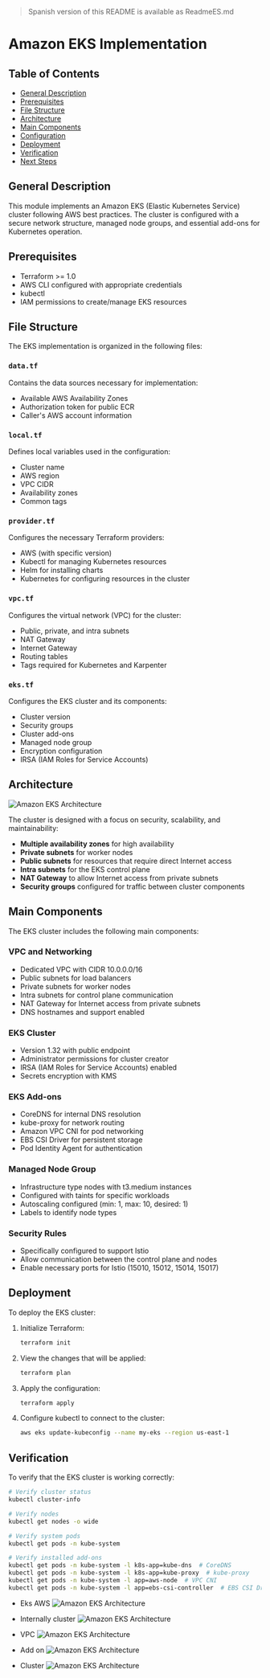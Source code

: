 > Spanish version of this README is available as ReadmeES.md

# Amazon EKS Implementation

## Table of Contents
* [General Description](#description)
* [Prerequisites](#prerequisites)
* [File Structure](#structure)
* [Architecture](#architecture)
* [Main Components](#components)
* [Configuration](#configuration)
* [Deployment](#deployment)
* [Verification](#verification)
* [Next Steps](#next-steps)

<a name="description"></a>
## General Description
This module implements an Amazon EKS (Elastic Kubernetes Service) cluster following AWS best practices. The cluster is configured with a secure network structure, managed node groups, and essential add-ons for Kubernetes operation.

<a name="prerequisites"></a>
## Prerequisites
- Terraform >= 1.0
- AWS CLI configured with appropriate credentials
- kubectl
- IAM permissions to create/manage EKS resources

<a name="structure"></a>
## File Structure

The EKS implementation is organized in the following files:

### `data.tf`
Contains the data sources necessary for implementation:
- Available AWS Availability Zones
- Authorization token for public ECR
- Caller's AWS account information

### `local.tf`
Defines local variables used in the configuration:
- Cluster name
- AWS region
- VPC CIDR
- Availability zones
- Common tags

### `provider.tf`
Configures the necessary Terraform providers:
- AWS (with specific version)
- Kubectl for managing Kubernetes resources
- Helm for installing charts
- Kubernetes for configuring resources in the cluster

### `vpc.tf`
Configures the virtual network (VPC) for the cluster:
- Public, private, and intra subnets
- NAT Gateway
- Internet Gateway
- Routing tables
- Tags required for Kubernetes and Karpenter

### `eks.tf`
Configures the EKS cluster and its components:
- Cluster version
- Security groups
- Cluster add-ons
- Managed node group
- Encryption configuration
- IRSA (IAM Roles for Service Accounts)

<a name="architecture"></a>
## Architecture

![Amazon EKS Architecture](https://github.com/Andherson333333/robot-shop/blob/master/Infrastructure-cloud-EKS/infra-terraform/EKS/imagenes/eks-6.png)

The cluster is designed with a focus on security, scalability, and maintainability:

- **Multiple availability zones** for high availability
- **Private subnets** for worker nodes
- **Public subnets** for resources that require direct Internet access
- **Intra subnets** for the EKS control plane
- **NAT Gateway** to allow Internet access from private subnets
- **Security groups** configured for traffic between cluster components

<a name="components"></a>
## Main Components

The EKS cluster includes the following main components:

### VPC and Networking
- Dedicated VPC with CIDR 10.0.0.0/16
- Public subnets for load balancers
- Private subnets for worker nodes
- Intra subnets for control plane communication
- NAT Gateway for Internet access from private subnets
- DNS hostnames and support enabled

### EKS Cluster
- Version 1.32 with public endpoint
- Administrator permissions for cluster creator
- IRSA (IAM Roles for Service Accounts) enabled
- Secrets encryption with KMS

### EKS Add-ons
- CoreDNS for internal DNS resolution
- kube-proxy for network routing
- Amazon VPC CNI for pod networking
- EBS CSI Driver for persistent storage
- Pod Identity Agent for authentication

### Managed Node Group
- Infrastructure type nodes with t3.medium instances
- Configured with taints for specific workloads
- Autoscaling configured (min: 1, max: 10, desired: 1)
- Labels to identify node types

### Security Rules
- Specifically configured to support Istio
- Allow communication between the control plane and nodes
- Enable necessary ports for Istio (15010, 15012, 15014, 15017)

<a name="deployment"></a>
## Deployment

To deploy the EKS cluster:

1. Initialize Terraform:
   ```bash
   terraform init
   ```

2. View the changes that will be applied:
   ```bash
   terraform plan
   ```

3. Apply the configuration:
   ```bash
   terraform apply
   ```

4. Configure kubectl to connect to the cluster:
   ```bash
   aws eks update-kubeconfig --name my-eks --region us-east-1
   ```

<a name="verification"></a>
## Verification

To verify that the EKS cluster is working correctly:

```bash
# Verify cluster status
kubectl cluster-info

# Verify nodes
kubectl get nodes -o wide

# Verify system pods
kubectl get pods -n kube-system

# Verify installed add-ons
kubectl get pods -n kube-system -l k8s-app=kube-dns  # CoreDNS
kubectl get pods -n kube-system -l k8s-app=kube-proxy  # kube-proxy
kubectl get pods -n kube-system -l app=aws-node  # VPC CNI
kubectl get pods -n kube-system -l app=ebs-csi-controller  # EBS CSI Driver
```
- Eks AWS
![Amazon EKS Architecture](https://github.com/Andherson333333/robot-shop/blob/master/Infrastructure-cloud-EKS/infra-terraform/EKS/imagenes/eks-1.png)

- Internally cluster
![Amazon EKS Architecture](https://github.com/Andherson333333/robot-shop/blob/master/Infrastructure-cloud-EKS/infra-terraform/EKS/imagenes/eks-2.png)

- VPC
![Amazon EKS Architecture](https://github.com/Andherson333333/robot-shop/blob/master/Infrastructure-cloud-EKS/infra-terraform/EKS/imagenes/eks-3.png)

- Add on
![Amazon EKS Architecture](https://github.com/Andherson333333/robot-shop/blob/master/Infrastructure-cloud-EKS/infra-terraform/EKS/imagenes/eks-4.png)

- Cluster 
![Amazon EKS Architecture](https://github.com/Andherson333333/robot-shop/blob/master/Infrastructure-cloud-EKS/infra-terraform/EKS/imagenes/eks-5.png)
